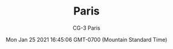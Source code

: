 ---
category: "wall_covering"
date: "Mon Jan 25 2021 16:45:06 GMT-0700 (Mountain Standard Time)"
description: "null"
designer: "Christian Gastaldi"
href: "https://www.areaenvironments.com/christian-gastaldi-1"
image_primary: "./img/CG_Paris_Art.jpg"
image_secondary: "./img/CGastaldi_Paris_Interior.jpg"
image_thumb: "./img/Christian+Gastaldi.png"
manufacturer: "Area Environments"
slug: "/manufacturers/area_environments/wall_covering/paris"
subtitle: "CG-3 Paris"
tags:
  - "area_environments"
  - "wall_covering"
title: "Paris"
---